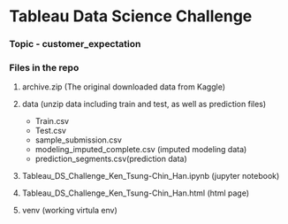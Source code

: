 # Tableau Data Science Challenge
### Topic - customer_expectation

### Files in the repo
1. archive.zip (The original downloaded data from Kaggle)
2. data (unzip data including train and test, as well as prediction files)
	- Train.csv
	- Test.csv
	- sample_submission.csv
	- modeling_imputed_complete.csv (imputed modeling data)
	- prediction_segments.csv(prediction data)

3. Tableau_DS_Challenge_Ken_Tsung-Chin_Han.ipynb (jupyter notebook)
4. Tableau_DS_Challenge_Ken_Tsung-Chin_Han.html (html page)
5. venv (working virtula env)





